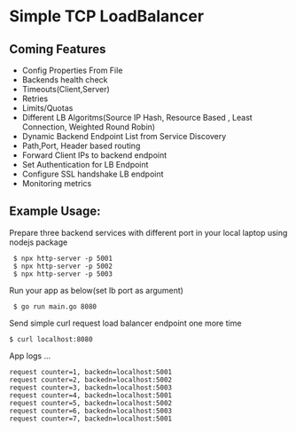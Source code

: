 # Simple TCP  LoadBalancer

## Coming Features
* Config Properties From File
* Backends health check
* Timeouts(Client,Server)
* Retries
* Limits/Quotas  
* Different LB Algoritms(Source IP Hash, Resource Based , Least Connection, Weighted Round Robin)
* Dynamic Backend Endpoint List from Service Discovery
* Path,Port, Header based routing
* Forward Client IPs to backend endpoint
* Set Authentication for LB Endpoint
* Configure SSL handshake LB endpoint  
* Monitoring metrics

## Example Usage:
Prepare three backend services with  different port in your local laptop  using nodejs package
```bazaar
 $ npx http-server -p 5001
 $ npx http-server -p 5002
 $ npx http-server -p 5003
```
Run your app as below(set lb port as argument)
```bazaar
 $ go run main.go 8080
```
Send simple curl request load balancer endpoint one more time
```bazaar
$ curl localhost:8080
```
App logs ...
```bazaar
request counter=1, backedn=localhost:5001
request counter=2, backedn=localhost:5002
request counter=3, backedn=localhost:5003
request counter=4, backedn=localhost:5001
request counter=5, backedn=localhost:5002
request counter=6, backedn=localhost:5003
request counter=7, backedn=localhost:5001
```